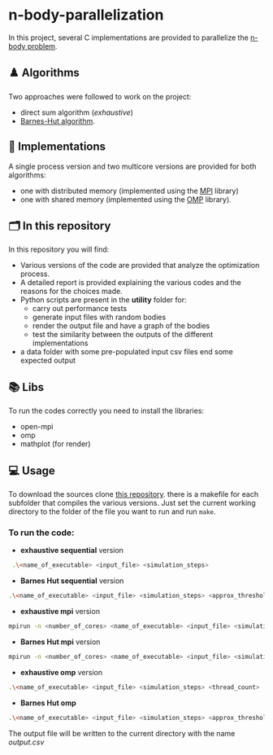 # n-body-parallelization
In this project, several C implementations are provided to parallelize the [n-body problem](https://en.wikipedia.org/wiki/N-body_problem). 

## ♟️ Algorithms
Two approaches were followed to work on the project:
- direct sum algorithm (_exhaustive_)
- [Barnes-Hut algorithm](https://en.wikipedia.org/wiki/Barnes%E2%80%93Hut_simulation).

## 👾 Implementations
A single process version and two multicore versions are provided for both algorithms:
- one with distributed memory (implemented using the [MPI](https://en.wikipedia.org/wiki/Message_Passing_Interface) library)
- one with shared memory (implemented using the [OMP](https://en.wikipedia.org/wiki/OpenMP) library).

## 🗂️ In this repository 
In this repository you will find:
- Various versions of the code are provided that analyze the optimization process.
- A detailed report is provided explaining the various codes and the reasons for the choices made.
- Python scripts are present in the **utility** folder for:
    - carry out performance tests
    - generate input files with random bodies
    - render the output file and have a graph of the bodies
    - test the similarity between the outputs of the different implementations
- a data folder with some pre-populated input csv files end some expected output 

## 📚 Libs
To run the codes correctly you need to install the libraries:
- open-mpi 
- omp 
- mathplot (for render)

## 💻 Usage
To download the sources clone [this repository](https://github.com/Exyss/n-body-parallelization.git).
there is a makefile for each subfolder that compiles the various versions. Just set the current working directory to the folder of the file you want to run and run `make`.

### To run the code:
- **exhaustive sequential** version

```bash
 .\<name_of_executable> <input_file> <simulation_steps>
```
- **Barnes Hut sequential** version 
```bash
.\<name_of_executable> <input_file> <simulation_steps> <approx_threshold>
```
- **exhaustive mpi** version
```bash
mpirun -n <number_of_cores> <name_of_executable> <input_file> <simulation_steps>
```
- **Barnes Hut mpi** version
```bash
mpirun -n <number_of_cores> <name_of_executable> <input_file> <simulation_steps> <approx_threshold>
```
- **exhaustive omp** version
```bash
.\<name_of_executable> <input_file> <simulation_steps> <thread_count>
```
- **Barnes Hut omp** 
```bash
.\<name_of_executable> <input_file> <simulation_steps> <approx_threshold> <thread_count>
```

The output file will be written to the current directory with the name _output.csv_
